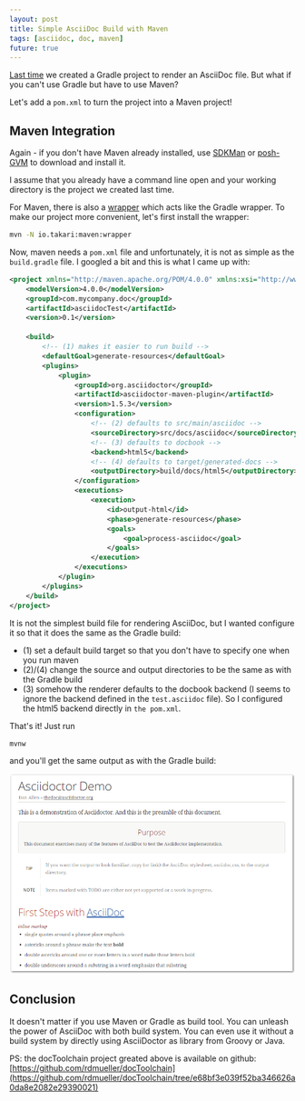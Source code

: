 ```yaml
---
layout: post
title: Simple AsciiDoc Build with Maven
tags: [asciidoc, doc, maven] 
future: true
---
```


[Last time](https://rdmueller.github.io/gradle_asciidoc_build/) we created a Gradle project to render an AsciiDoc file. But what if you can't use Gradle but have to use Maven? 

Let's add a `pom.xml` to turn the project into a Maven project!

## Maven Integration

Again - if you don't have Maven already installed, use [SDKMan](http://sdkman.io) or [posh-GVM](https://github.com/flofreud/posh-gvm) to download and install it.

I assume that you already have a command line open and your working directory is the project we created last time.

For Maven, there is also a [wrapper](https://github.com/takari/maven-wrapper) which acts like the Gradle wrapper. To make our project more convenient, let's first install the wrapper:

``` bash
mvn -N io.takari:maven:wrapper
``` 

Now, maven needs a `pom.xml` file and unfortunately, it is not as simple as the `build.gradle` file. I googled a bit and this is what I came up with:

``` xml
<project xmlns="http://maven.apache.org/POM/4.0.0" xmlns:xsi="http://www.w3.org/2001/XMLSchema-instance" xsi:schemaLocation="http://maven.apache.org/POM/4.0.0 http://maven.apache.org/xsd/maven-4.0.0.xsd">
	<modelVersion>4.0.0</modelVersion>
	<groupId>com.mycompany.doc</groupId>
	<artifactId>asciidocTest</artifactId>
	<version>0.1</version>

	<build>
		<!-- (1) makes it easier to run build -->
		<defaultGoal>generate-resources</defaultGoal>
		<plugins>
			<plugin>
				<groupId>org.asciidoctor</groupId>
				<artifactId>asciidoctor-maven-plugin</artifactId>
				<version>1.5.3</version>
				<configuration>
					<!-- (2) defaults to src/main/asciidoc -->
					<sourceDirectory>src/docs/asciidoc</sourceDirectory>
					<!-- (3) defaults to docbook -->
					<backend>html5</backend>
					<!-- (4) defaults to target/generated-docs -->
					<outputDirectory>build/docs/html5</outputDirectory>
				</configuration>
				<executions>
					<execution>
						<id>output-html</id>
						<phase>generate-resources</phase>
						<goals>
							<goal>process-asciidoc</goal>
						</goals>
					</execution>
				</executions>
			</plugin>
		</plugins>
	</build>
</project>
``` 

It is not the simplest build file for rendering AsciiDoc, but I wanted configure it so that it does the same as the Gradle build:

* (1) set a default build target so that you don't have to specify one when you run maven
* (2)/(4) change the source and output directories to be the same as with the Gradle build
* (3) somehow the renderer defaults to the docbook backend (I seems to ignore the backend defined in the `test.asciidoc` file). So I configured the html5 backend directly in `the pom.xml`.

That's it! Just run

``` bash
mvnw
``` 

and you'll get the same output as with the Gradle build:

<div> <img src="../images/renderedHtml.png" style="max-width: 100%" /> </div>

## Conclusion

It doesn't matter if you use Maven or Gradle as build tool. You can unleash the power of AsciiDoc with both build system. You can even use it without a build system by directly using AsciiDoctor as library from Groovy or Java.

PS: the docToolchain project greated above is available on github: [https://github.com/rdmueller/docToolchain](https://github.com/rdmueller/docToolchain/tree/e68bf3e039f52ba346626a0da8e2082e29390021)
